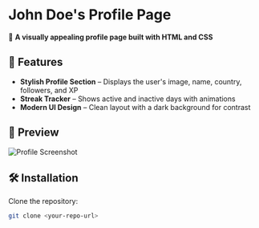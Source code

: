 # John Doe's Profile Page  

🚀 **A visually appealing profile page built with HTML and CSS**  

## 📌 Features  
- **Stylish Profile Section** – Displays the user's image, name, country, followers, and XP  
- **Streak Tracker** – Shows active and inactive days with animations  
- **Modern UI Design** – Clean layout with a dark background for contrast  

## 🎨 Preview  
![Profile Screenshot](https://blob.sololearn.com/courses/ava.png)  

## 🛠️ Installation  
Clone the repository:  
```bash
git clone <your-repo-url>
